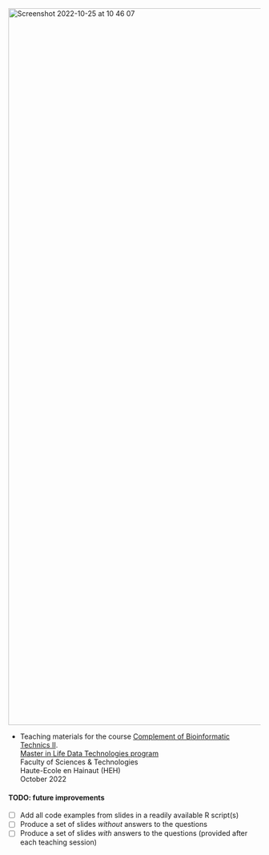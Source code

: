 
<img width="1430" alt="Screenshot 2022-10-25 at 10 46 07" src="https://user-images.githubusercontent.com/6929960/197727905-6b953946-1ac5-44f8-a780-ff99e974e276.png">

- Teaching materials for the course [Complement of Bioinformatic Technics II](https://www.heh.be/upload/ects/2022-2023/2022-2023-UE-service-bioinformatique-9652.pdf?quand=1666687552).    
[Master in Life Data Technologies program](https://www.heh.be/master-ingenieur-en-technologies-des-donnees-du-vivant)  
Faculty of Sciences & Technologies  
Haute-Ecole en Hainaut (HEH)  
October 2022

#### TODO: future improvements
- [ ] Add all code examples from slides in a readily available R script(s)
- [ ] Produce a set of slides *without* answers to the questions
- [ ] Produce a set of slides *with* answers to the questions (provided after each teaching session)
